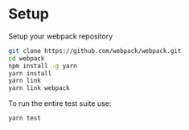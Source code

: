 # Setup

 Setup your webpack repository

```bash
git clone https://github.com/webpack/webpack.git
cd webpack
npm install -g yarn
yarn install
yarn link
yarn link webpack
```

To run the entire test suite use:

```bash
yarn test
```